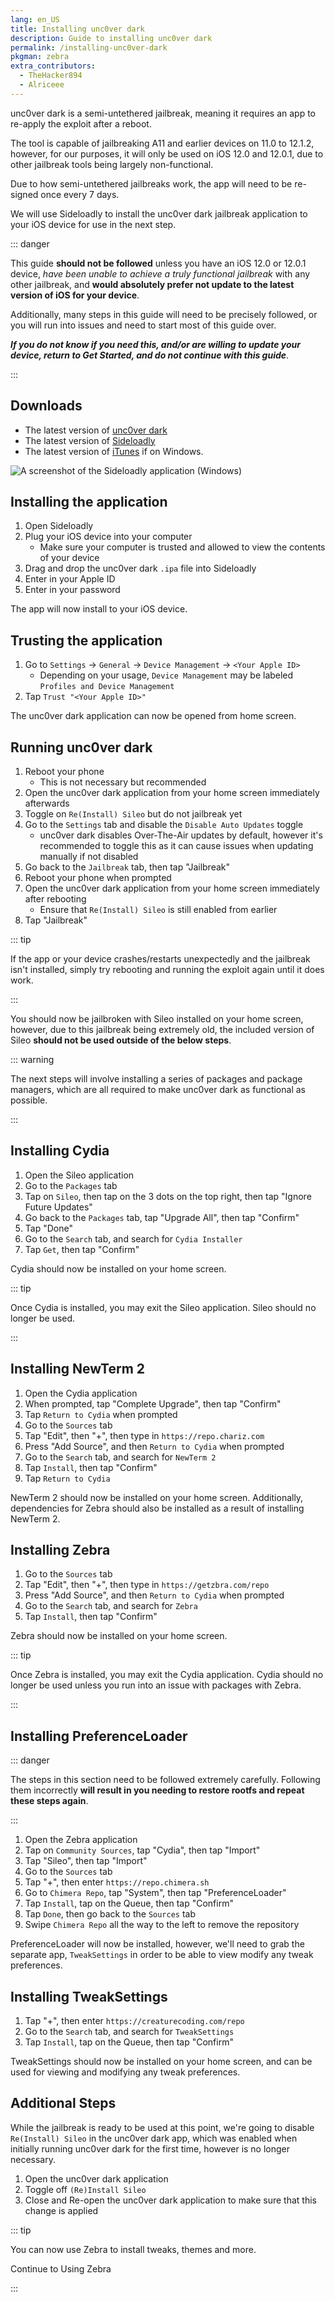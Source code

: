 ```yaml
---
lang: en_US
title: Installing unc0ver dark
description: Guide to installing unc0ver dark
permalink: /installing-unc0ver-dark
pkgman: zebra
extra_contributors:
  - TheHacker894
  - Alriceee
---
```


<!-- 

The only reason this guide exists is because iOS 12.0.1 (and presumably, iOS 12.0 as well) are unable to successfully strap with all other existing jailbreak tools (Latest Chimera will strap but is incredibly broken and unusable, Chimera 1.3.9 will strap but have a non-functional Sileo, and everything else will generally panic the device while strapping)

The literal millisecond this situation improves I am nuking this guide completely because this is genuinely a fucking atrocity and I deserve to get crucified for even writing this 

-->

unc0ver dark is a <router-link to="/types-of-jailbreak/#semi-untethered-jailbreaks">semi-untethered jailbreak</router-link>, meaning it requires an app to re-apply the exploit after a reboot.

The tool is capable of jailbreaking A11 and earlier devices on 11.0 to 12.1.2, however, for our purposes, it will only be used on iOS 12.0 and 12.0.1, due to other jailbreak tools being largely non-functional.

Due to how semi-untethered jailbreaks work, the app will need to be <router-link to="/resigning-apps">re-signed</router-link> once every 7 days.

We will use Sideloadly to install the unc0ver dark jailbreak application to your iOS device for use in the next step.

::: danger

This guide **should not be followed** unless you have an iOS 12.0 or 12.0.1 device, *have been unable to achieve a truly functional jailbreak* with any other jailbreak, and **would absolutely prefer not update to the latest version of iOS for your device**.

Additionally, many steps in this guide will need to be precisely followed, or you will run into issues and need to start most of this guide over.

***If you do not know if you need this, and/or are willing to update your device, return to <router-link to="/get-started">Get Started</router-link>, and do not continue with this guide***.

:::

## Downloads

- The latest version of [unc0ver dark](https://dark.diatr.us/)
- The latest version of [Sideloadly](https://sideloadly.io/)
- The latest version of [iTunes](https://www.apple.com/itunes/download/win64) if on Windows.

![A screenshot of the Sideloadly application (Windows)](/assets/images/sideloadly_win.png)

## Installing the application

1. Open Sideloadly
1. Plug your iOS device into your computer
    - Make sure your computer is trusted and allowed to view the contents of your device
1. Drag and drop the unc0ver dark `.ipa` file into Sideloadly
1. Enter in your Apple ID
1. Enter in your password

The app will now install to your iOS device.

## Trusting the application

1. Go to `Settings` -> `General` -> `Device Management` -> `<Your Apple ID>`
    - Depending on your usage, `Device Management` may be labeled `Profiles and Device Management`
1. Tap `Trust "<Your Apple ID>"`

The unc0ver dark application can now be opened from home screen.

## Running unc0ver dark

1. Reboot your phone
    - This is not necessary but recommended
1. Open the unc0ver dark application from your home screen immediately afterwards
1. Toggle on `Re(Install) Sileo` but do not jailbreak yet
1. Go to the `Settings` tab and disable the `Disable Auto Updates` toggle
    - unc0ver dark disables Over-The-Air updates by default, however it's recommended to toggle this as it can cause issues when updating manually if not disabled
1. Go back to the `Jailbreak` tab, then tap "Jailbreak"
1. Reboot your phone when prompted
1. Open the unc0ver dark application from your home screen immediately after rebooting
    - Ensure that `Re(Install) Sileo` is still enabled from earlier
1. Tap "Jailbreak"

::: tip

If the app or your device crashes/restarts unexpectedly and the jailbreak isn't installed, simply try rebooting and running the exploit again until it does work.

:::

You should now be jailbroken with Sileo installed on your home screen, however, due to this jailbreak being extremely old, the included version of Sileo **should not be used outside of the below steps**.

::: warning

The next steps will involve installing a series of packages and package managers, which are all required to make unc0ver dark as functional as possible.

:::

## Installing Cydia

1. Open the Sileo application
1. Go to the `Packages` tab
1. Tap on `Sileo`, then tap on the 3 dots on the top right, then tap "Ignore Future Updates"
1. Go back to the `Packages` tab, tap "Upgrade All", then tap "Confirm"
1. Tap "Done"
1. Go to the `Search` tab, and search for `Cydia Installer`
1. Tap `Get`, then tap "Confirm"

Cydia should now be installed on your home screen. 

::: tip

Once Cydia is installed, you may exit the Sileo application. Sileo should no longer be used.

:::

## Installing NewTerm 2

1. Open the Cydia application
1. When prompted, tap "Complete Upgrade", then tap "Confirm"
1. Tap `Return to Cydia` when prompted
1. Go to the `Sources` tab
1. Tap "Edit", then "+", then type in `https://repo.chariz.com`
1. Press "Add Source", and then `Return to Cydia` when prompted
1. Go to the `Search` tab, and search for `NewTerm 2`
1. Tap `Install`, then tap "Confirm"
1. Tap `Return to Cydia`

NewTerm 2 should now be installed on your home screen. Additionally, dependencies for Zebra should also be installed as a result of installing NewTerm 2.

## Installing Zebra

1. Go to the `Sources` tab
1. Tap "Edit", then "+", then type in `https://getzbra.com/repo`
1. Press "Add Source", and then `Return to Cydia` when prompted
1. Go to the `Search` tab, and search for `Zebra`
1. Tap `Install`, then tap "Confirm"

Zebra should now be installed on your home screen.

::: tip

Once Zebra is installed, you may exit the Cydia application. Cydia should no longer be used unless you run into an issue with packages with Zebra.

:::

## Installing PreferenceLoader

::: danger

The steps in this section need to be followed extremely carefully. Following them incorrectly **will result in you needing to restore rootfs and repeat these steps again**.

:::

1. Open the Zebra application
1. Tap on `Community Sources`, tap "Cydia", then tap "Import"
1. Tap "Sileo", then tap "Import"
1. Go to the `Sources` tab
1. Tap "+", then enter `https://repo.chimera.sh`
1. Go to `Chimera Repo`, tap "System", then tap "PreferenceLoader"
1. Tap `Install`, tap on the Queue, then tap "Confirm"
1. Tap `Done`, then go back to the `Sources` tab
1. Swipe `Chimera Repo` all the way to the left to remove the repository

PreferenceLoader will now be installed, however, we'll need to grab the separate app, `TweakSettings` in order to be able to view modify any tweak preferences.

## Installing TweakSettings

1. Tap "+", then enter `https://creaturecoding.com/repo`
1. Go to the `Search` tab, and search for `TweakSettings`
1. Tap `Install`, tap on the Queue, then tap "Confirm"

TweakSettings should now be installed on your home screen, and can be used for viewing and modifying any tweak preferences.

## Additional Steps

While the jailbreak is ready to be used at this point, we're going to disable `Re(Install) Sileo` in the unc0ver dark app, which was enabled when initially running unc0ver dark for the first time, however is no longer necessary.

1. Open the unc0ver dark application
1. Toggle off `(Re)Install Sileo`
1. Close and Re-open the unc0ver dark application to make sure that this change is applied

::: tip

You can now use Zebra to install <router-link to="/faq/#what-are-tweaks">tweaks</router-link>, themes and more.

Continue to <router-link to="/using-zebra">Using Zebra</router-link>

:::